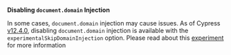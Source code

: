 <Alert type="warning">

<strong class="alert-header"><Icon name="exclamation-triangle"></Icon> Disabling
`document.domain` Injection</strong>

In some cases, `document.domain` injection may cause issues. As of Cypress
[v12.4.0](https://on.cypress.io/changelog#12-4-0), disabling `document.domain`
injection is available with the `experimentalSkipDomainInjection` option. Please
read about this
[experiment](/guides/references/experiments#Experimental-Skip-Domain-Injection)
for more information

</Alert>

